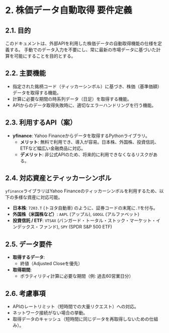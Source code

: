 # 2. 株価データ自動取得 要件定義

## 2.1. 目的
このドキュメントは、外部APIを利用した株価データの自動取得機能の仕様を定義する。
手動でのデータ入力を不要にし、常に最新の市場データに基づいた計算を可能にすることを目的とする。

## 2.2. 主要機能
- 指定された銘柄コード（ティッカーシンボル）に基づき、株価（基準価額）データを取得する機能。
- 計算に必要な期間の時系列データ（日足）を取得する機能。
- APIからのデータ取得失敗時に、適切なエラーハンドリングを行う機能。

## 2.3. 利用するAPI（案）
- **yfinance**: Yahoo Financeからデータを取得するPythonライブラリ。
  - **メリット**: 無料で利用でき、導入が容易。日本株、外国株、投資信託、ETFなど幅広い金融商品に対応。
  - **デメリット**: 非公式APIのため、将来的に利用できなくなるリスクがある。

## 2.4. 対応資産とティッカーシンボル
`yfinance`ライブラリはYahoo Financeのティッカーシンボルを利用するため、以下の多様な資産に対応可能。

- **日本株**: `7203.T` (トヨタ自動車) のように、証券コードの末尾に`.T`を付与。
- **外国株（米国株など）**: `AAPL` (アップル), `GOOGL` (アルファベット)
- **投資信託 / ETF**: `VTSAX` (バンガード・トータル・ストック・マーケット・インデックス・ファンド), `SPY` (SPDR S&P 500 ETF)

## 2.5. データ要件
- **取得するデータ**:
  - 終値（Adjusted Closeを優先）
- **取得期間**:
  - ボラティリティ計算に必要な期間（例: 過去60営業日分）

## 2.6. 考慮事項
- APIのレートリミット（短時間での大量リクエスト）への対応。
- ネットワーク接続がない場合の挙動。
- 取得データのキャッシュ（短時間に同じデータを再取得しないための仕組み）。
